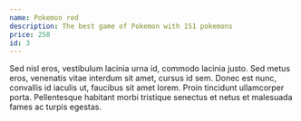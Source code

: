 ```yaml
---
name: Pokemon red
description: The best game of Pokemon with 151 pokemons
price: 250
id: 3
---
```


Sed nisl eros, vestibulum lacinia urna id, commodo lacinia justo. Sed metus eros, venenatis vitae interdum sit amet, cursus id sem. Donec est nunc, convallis id iaculis ut, faucibus sit amet lorem. Proin tincidunt ullamcorper porta. Pellentesque habitant morbi tristique senectus et netus et malesuada fames ac turpis egestas.
